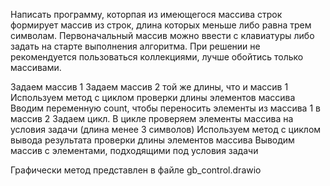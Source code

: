 Написать программу, которпая из имеющегося массива строк  формирует массив из строк, длина которых меньше либо равна трем символам. Первоначальный массив можно ввести с клавиатуры либо задать на старте выполнения алгоритма. При решении не рекомендуется пользоваться коллекциями, лучше обойтись только массивами.

Задаем массив 1
Задаем массив 2 той же длины, что и массив 1
Используем метод с циклом проверки длины элементов массива
Вводим переменную count, чтобы переносить элементы из массива 1 в массив 2
Задаем цикл. В цикле проверяем элементы массива на условия задачи (длина менее 3 символов)
Используем метод с циклом вывода результата проверки длины элементов массива
Выводим массив с элементами, подходящими под условия задачи

Графически метод представлен в файле gb_control.drawio

